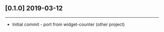 ## [0.1.0]	2019-03-12
----------------------
* Initial commit - port from widget-counter (other project)
